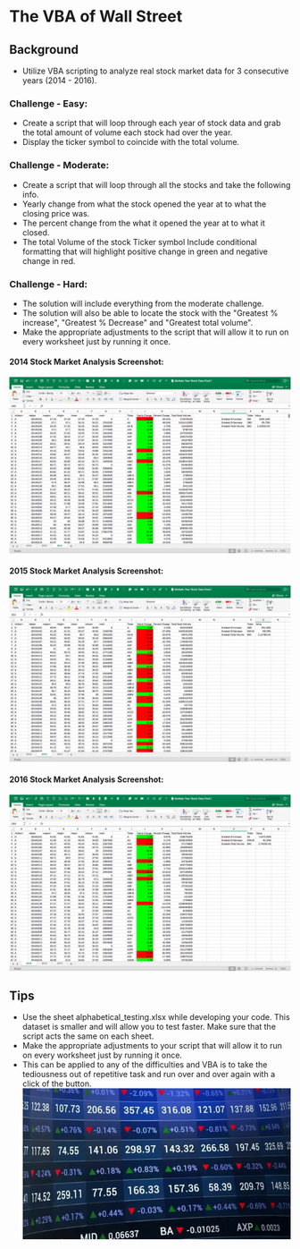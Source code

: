 # The VBA of Wall Street
## Background
- Utilize VBA scripting to analyze real stock market data for 3 consecutive years (2014 - 2016). 
### Challenge - Easy:
- Create a script that will loop through each year of stock data and grab the total amount of volume each stock had over the year.
- Display the ticker symbol to coincide with the total volume.
### Challenge - Moderate:
- Create a script that will loop through all the stocks and take the following info.
- Yearly change from what the stock opened the year at to what the closing price was.
- The percent change from the what it opened the year at to what it closed.
- The total Volume of the stock Ticker symbol Include conditional formatting that will highlight positive change in green and negative change in red.
### Challenge - Hard:
- The solution will include everything from the moderate challenge.
- The solution will also be able to locate the stock with the "Greatest % increase", "Greatest % Decrease" and "Greatest total volume".
- Make the appropriate adjustments to the script that will allow it to run on every worksheet just by running it once. 
#### 2014 Stock Market Analysis Screenshot:
![alt tag](https://github.com/PetraLee2019/The-VBA-of-Wall-Street/blob/master/Multiple%20Year%20Stock%20Data%202014.png?raw=true)
#### 2015 Stock Market Analysis Screenshot:
![alt tag](https://github.com/PetraLee2019/The-VBA-of-Wall-Street/blob/master/Multiple%20Year%20Stock%20Data%202015.png?raw=true)
#### 2016 Stock Market Analysis Screenshot:
![alt tag](https://github.com/PetraLee2019/The-VBA-of-Wall-Street/blob/master/Multiple%20Year%20Stock%20Data%202016.png?raw=true)

## Tips
- Use the sheet alphabetical_testing.xlsx while developing your code. This dataset is smaller and will allow you
to test faster. Make sure that the script acts the same on each sheet. 
- Make the appropriate adjustments to your script that will allow it to run on every worksheet just by running it once. 
- This can be applied to any of the difficulties and VBA is to take the tediousness out of repetitive task and run over and over again with a click of the button.
![alt tag](https://github.com/PetraLee2019/The-VBA-of-Wall-Street/blob/master/Stock%20Market.jpg?raw=true)
